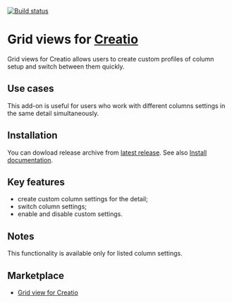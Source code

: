 [![Build status](https://ci.appveyor.com/api/projects/status/ny6lcio9ghny33a5/branch/master?svg=true)](https://ci.appveyor.com/project/IlyaChubko/mspgridviews/branch/master)

# Grid views for [Creatio](https://www.creatio.com/)
Grid views for Creatio allows users to create custom profiles of column setup and switch between them quickly.

## Use cases
This add-on is useful for users who work with different columns settings in the same detail simultaneously.

## Installation
You can dowload release archive from [latest release](https://github.com/IlyaChubko/MspGridViews/releases). See also [Install documentation](https://academy.creatio.com/documents/administration/7-15/installed-applications-section).

## Key features
- create custom column settings for the detail;
- switch column settings;
- enable and disable custom settings.

## Notes
This functionality is available only for listed column settings.

## Marketplace
- [Grid view for Creatio](https://marketplace.creatio.com/app/grid-views-creatio)
